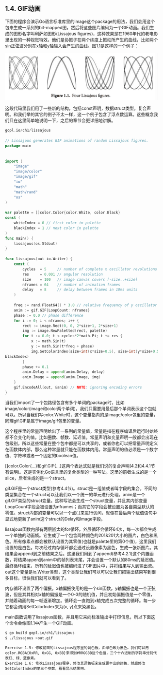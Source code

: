 ## 1.4. GIF动画

下面的程序会演示Go语言标准库里的image这个package的用法，我们会用这个包来生成一系列的bit-mapped图，然后将这些图片编码为一个GIF动画。我们生成的图形名字叫利萨如图形(Lissajous figures)，这种效果是在1960年代的老电影里出现的一种视觉特效。他们是协振子在两个纬度上振动所产生的曲线，比如两个sin正弦波分别在x轴和y轴输入会产生的曲线。图1.1是这样的一个例子：

![](../images/ch1-01.png)

这段代码里我们用了一些新的结构，包括const声明，数据struct类型，复合声明。和我们举的其它的例子不太一样，这一个例子包含了浮点数运算。这些概念我们只在这里简单地说明一下，之后的章节会更详细地讲解。

```go
gopl.io/ch1/lissajous

// Lissajous generates GIF animations of random Lissajous figures.
package main


import (
    "image"
    "image/color"
    "image/gif"
    "io"
    "math"
    "math/rand"
    "os"
)

var palette = []color.Color{color.White, color.Black}
const (
    whiteIndex = 0 // first color in palette
    blackIndex = 1 // next color in palette
)
func main() {
    lissajous(os.Stdout)
}

func lissajous(out io.Writer) {
    const (
        cycles  = 5     // number of complete x oscillator revolutions
        res     = 0.001 // angular resolution
        size    = 100   // image canvas covers [-size..+size]
        nframes = 64    // number of animation frames
        delay   = 8     // delay between frames in 10ms units
    )

    freq := rand.Float64() * 3.0 // relative frequency of y oscillator
    anim := gif.GIF{LoopCount: nframes}
    phase := 0.0 // phase difference
    for i := 0; i < nframes; i++ {
        rect := image.Rect(0, 0, 2*size+1, 2*size+1)
        img := image.NewPaletted(rect, palette)
        for t := 0.0; t < cycles*2*math.Pi; t += res {
            x := math.Sin(t)
            y := math.Sin(t*freq + phase)
            img.SetColorIndex(size+int(x*size+0.5), size+int(y*size+0.5),
blackIndex)
        }
        phase += 0.1
        anim.Delay = append(anim.Delay, delay)
        anim.Image = append(anim.Image, img)
    }
    gif.EncodeAll(out, &anim) // NOTE: ignoring encoding errors
}

```

当我们import了一个包路径包含有多个单词的package时，比如image/color(image和color两个单词)，我们只需要用最后那个单词表示这个包就可以。所以当我们写color.White时，这个变量指向的是image/color包里的变量，同理gif.GIF是属于image/gif包里的变量。

这个程序里的常量声明给出了一系列的常量值，常量是指在程序编译后运行时始终都不会变化的值，比如圈数、帧数、延迟值。常量声明和变量声明一般都会出现在包级别，所以这些常量在整个包中都是可以共享的，或者你也可以把常量声明定义在函数体内部，那么这种常量就只能在函数体内用。常量声明的值必须是一个数字值、字符串或者一个固定的boolean值。

[]color.Color{...}和gif.GIF{...}这两个表达式就是我们说的复合声明(4.2和4.4.1节有说明)。这是实例化Go语言里的复合类型的一种写法。这里的前者生成的是一个slice，后者生成的是一个struct。

gif.GIF是一个struct类型(参考4.4节)。struct是一组值或者叫字段的集合，不同的类型集合在一个struct可以让我们以一个统一的单元进行处理。anim是一个gif.GIF类型的struct变量。这种写法会生成一个struct变量，并且其内部变量LoopCount字段会被设置为nframes；而其它的字段会被设置为各自类型默认的零值。struct内部的变量可以以一个点(.)来进行访问，就像在最后两个赋值语句中显式地更新了anim这个struct的Delay和Image字段。

lissajous函数内部有两层嵌太的for循环。外层循环会循环64次，每一次都会生成一个单独的动画帧。它生成了一个包含两种颜色的201&201大小的图片，白色和黑色。所有像素点都会被默认设置为其零值(也就是palette里的第0个值)，这里我们设置的是白色。每次经过内存循环都会通过设置像素为黑色，生成一张新图片。其结果会append到之前结果之后。这里我们用到了append(参考4.2.1)这个内置函数，将结果appen到anim中的帧列表末尾，并会设置一个默认的80ms的延迟值。最终循环结束，所有的延迟值也被编码进了GIF图片中，并将结果写入到输出流。out这个变量是io.Writer类型，这个类型让我们可以可以让我们把输出结果写到很多目标，很快我们就可以看到了。

内存循环设置了两个偏振。x轴偏振使用的是一个sin函数。y轴偏振也是一个正弦波，但是其其相对x轴的偏振是一个0-3的随机值，并且初始偏振值是一个零值，并随着动画的每一帧逐渐增加。循环会一直跑到x轴完成五次完整的循环。每一步它都会调用SetColorIndex来为(x, y)点来染黑色。

main函数调用了lissajous函数，并且用它来向标准输出中打印信息，所以下面这个命令会像图1.1中产生一个GIF动画。

```bash
$ go build gopl.io/ch1/lissajous
$ ./lissajous >out.gif
```

```
Exercise 1.5: 修改前面的Lissajous程序里的调色板，由绿色改为黑色。我们可以用color.RGBA{0xRR, 0xGG, 0xBB}来得到#RRGGBB这个色值，三个十六进制的字符串分别代表红、绿、蓝像素。
Exercise 1.6: 修改Lissajous程序，修改其调色板来生成更丰富的颜色，然后修改SetColorIndex的第三个参数，看看显示结果吧。
```
